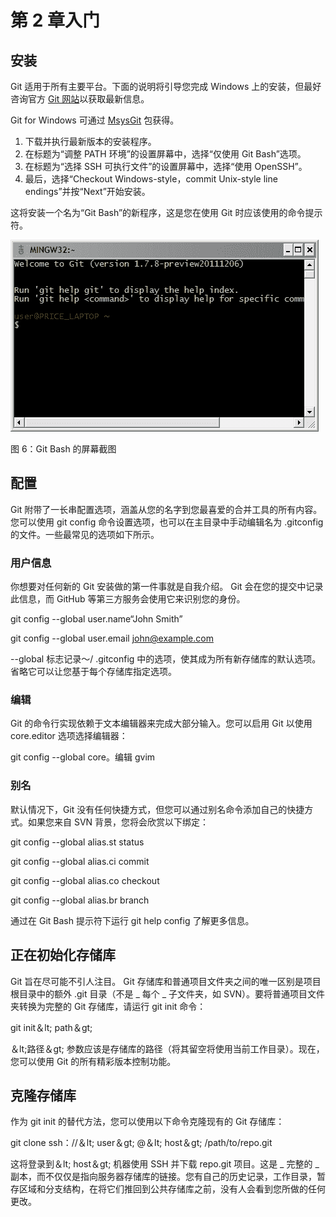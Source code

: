 # 第 2 章入门

## 安装

Git 适用于所有主要平台。下面的说明将引导您完成 Windows 上的安装，但最好咨询官方 [Git 网站](http://git-scm.com/)以获取最新信息。

Git for Windows 可通过 [MsysGit](http://code.google.com/p/msysgit/downloads/list) 包获得。

1.  下载并执行最新版本的安装程序。
2.  在标题为“调整 PATH 环境”的设置屏幕中，选择“仅使用 Git Bash”选项。
3.  在标题为“选择 SSH 可执行文件”的设置屏幕中，选择“使用 OpenSSH”。
4.  最后，选择“Checkout Windows-style，commit Unix-style line endings”并按“Next”开始安装。

这将安装一个名为“Git Bash”的新程序，这是您在使用 Git 时应该使用的命令提示符。

![](img/image006.png)

图 6：Git Bash 的屏幕截图

## 配置

Git 附带了一长串配置选项，涵盖从您的名字到您最喜爱的合并工具的所有内容。您可以使用 git config 命令设置选项，也可以在主目录中手动编辑名为 .gitconfig 的文件。一些最常见的选项如下所示。

### 用户信息

你想要对任何新的 Git 安装做的第一件事就是自我介绍。 Git 会在您的提交中记录此信息，而 GitHub 等第三方服务会使用它来识别您的身份。

git config --global user.name“John Smith”

git config --global user.email john@example.com

--global 标志记录〜/ .gitconfig 中的选项，使其成为所有新存储库的默认选项。省略它可以让您基于每个存储库指定选项。

### 编辑

Git 的命令行实现依赖于文本编辑器来完成大部分输入。您可以启用 Git 以使用 core.editor 选项选择编辑器：

git config --global core。编辑 gvim

### 别名

默认情况下，Git 没有任何快捷方式，但您可以通过别名命令添加自己的快捷方式。如果您来自 SVN 背景，您将会欣赏以下绑定：

git config --global alias.st status

git config --global alias.ci commit

git config --global alias.co checkout

git config --global alias.br branch

通过在 Git Bash 提示符下运行 git help config 了解更多信息。

## 正在初始化存储库

Git 旨在尽可能不引人注目。 Git 存储库和普通项目文件夹之间的唯一区别是项目根目录中的额外 .git 目录（不是 _ 每个 _ 子文件夹，如 SVN）。要将普通项目文件夹转换为完整的 Git 存储库，请运行 git init 命令：

git init＆lt; path＆gt;

＆lt;路径＆gt; 参数应该是存储库的路径（将其留空将使用当前工作目录）。现在，您可以使用 Git 的所有精彩版本控制功能。

## 克隆存储库

作为 git init 的替代方法，您可以使用以下命令克隆现有的 Git 存储库：

git clone ssh：//＆lt; user＆gt; @＆lt; host＆gt; /path/to/repo.git

这将登录到＆lt; host＆gt; 机器使用 SSH 并下载 repo.git 项目。这是 _ 完整的 _ 副本，而不仅仅是指向服务器存储库的链接。您有自己的历史记录，工作目录，暂存区域和分支结构，在将它们推回到公共存储库之前，没有人会看到您所做的任何更改。